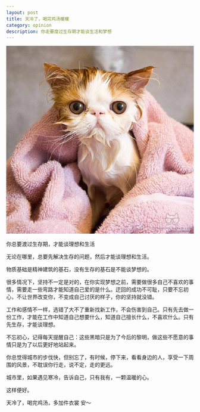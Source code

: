 ```yaml
---
layout: post
title: 天冷了，喝完鸡汤暖暖
category: opinion
description: 你走要度过生存期才能谈生活和梦想
---
```


![keep good care of yourself](/images/2015_10/cold.pic.jpg)

你总要渡过生存期，才能谈理想和生活

无论在哪里，总要先解决生存的问题，然后才能谈理想和生活。

物质基础是精神建筑的基石，没有生存的基石是不能谈梦想的。

很多情况下，坚持不一定是对的，在你实现梦想之前，需要做很多自己不喜欢的事情，需要走一些弯路才能知道自己爱的是什么。迂回的成功不可耻，只要不忘初心，不让世界改变你，不变成自己讨厌的样子，你的坚持就没错。

工作和感情不一样，选错了大不了重新找新工作，不会伤害到自己。只有先去做一份工作，才能在工作中知道自己想要什么，知道自己擅长什么，不喜欢什么。只有先生存，才能谈理想。

不忘初心，记得每天提醒自己：这些黑暗只是为了今后的黎明，做这些不愿意的事情只是为了以后更好地站起来。

你总觉得城市的步伐快，但别忘了，有时候，停下来，看看身边的人，享受一下周围的风景，不耽误你行走，说不定，走的更远。

城市里，如果遇见寒冷，告诉自己，只有我有，一颗温暖的心。

这样便好。

天冷了，喝完鸡汤，多加件衣裳
安～
